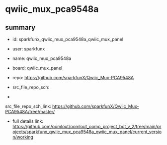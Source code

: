 # qwiic_mux_pca9548a
 
## summary 
* id: sparkfunx_qwiic_mux_pca9548a_qwiic_mux_panel
* user: sparkfunx
* name: qwiic_mux_pca9548a
* board: qwiic_mux_panel
* repo: https://github.com/sparkfunX/Qwiic_Mux-PCA9548A



* src_file_repo_sch: 
*
 src_file_repo_sch_link: https://github.com/sparkfunX/Qwiic_Mux-PCA9548A/tree/master/
* full details link: https://github.com/oomlout/oomlout_oomp_project_bot_v_2/tree/main/projects/sparkfunx_qwiic_mux_pca9548a_qwiic_mux_panel/current_version/working  






